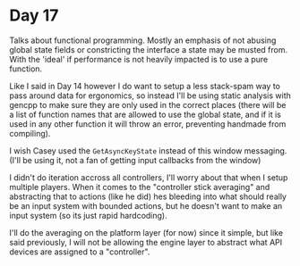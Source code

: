 # Day 17

Talks about functional programming. Mostly an emphasis of not abusing global state fields or constricting the interface a state may be musted from. With the 'ideal' if performance is not heavily impacted is to use a pure function. 

Like I said in Day 14 however I do want to setup a less stack-spam way to pass around data for ergonomics, so instead I'll be using static analysis with gencpp to make sure they are only used in the correct places (there will be a list of function names that are allowed to use the global state, and if it is used in any other function it will throw an error, preventing handmade from compiling).

I wish Casey used the `GetAsyncKeyState` instead of this window messaging. 
(I'll be using it, not a fan of getting input callbacks from the window)

I didn't do iteration accross all controllers, I'll worry about that when I setup multiple players.
When it comes to the "controller stick averaging" and abstracting that to actions (like he did) hes bleeding into what should really be an input system with bounded actions, but he doesn't want to make an input system (so its just rapid hardcoding).

I'll do the averaging on the platform layer (for now) since it simple, but like said previously, I will not be allowing the engine layer to abstract what API devices are assigned to a "controller".
